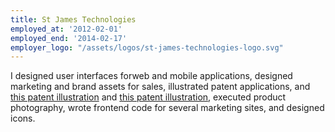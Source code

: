 ```yaml
---
title: St James Technologies
employed_at: '2012-02-01'
employed_end: '2014-02-17'
employer_logo: "/assets/logos/st-james-technologies-logo.svg"
---
```


<p>I designed user interfaces forweb and mobile applications, designed marketing and brand assets for sales, illustrated patent applications, and <a href="https://www.google.com/patents/US7325328" target="_blank" rel="external" title="Read the patent awarded to Matthew Magnuson and see the patent drawings executed by Isral C Duke">this patent illustration</a> and <a href="https://www.google.com/patents/US20090112510?dq=matthew+magnuson&hl=en&sa=X&ved=0ahUKEwik4friy4TXAhXMQSYKHS94D7YQ6AEILzAB" rel="external" target="_blank" title="Read the patent awarded to Matthew Magnuson and see the patent drawings executed by Isral C Duke">this patent illustration</a>, executed product photography, wrote frontend code for several marketing sites, and designed icons.
</p>